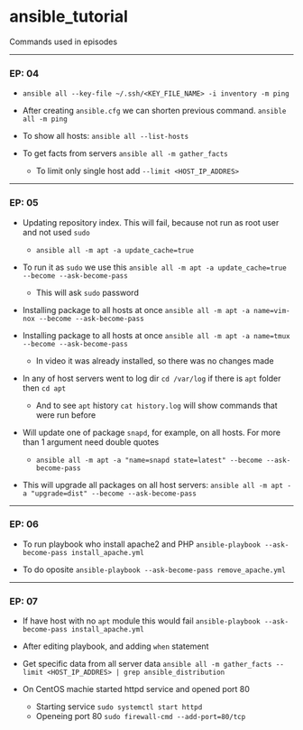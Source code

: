 # ansible_tutorial

Commands used in episodes

---

### EP: 04

- `ansible all --key-file ~/.ssh/<KEY_FILE_NAME> -i inventory -m ping`

- After creating `ansible.cfg` we can shorten previous command. `ansible all -m ping`

- To show all hosts: `ansible all --list-hosts`

- To get facts from servers `ansible all -m gather_facts`
    - To limit only single host add `--limit <HOST_IP_ADDRES>`

---

### EP: 05

- Updating repository index. This will fail, because not run as root user and not used `sudo`
    - `ansible all -m apt -a update_cache=true`

- To run it as `sudo` we use this `ansible all -m apt -a update_cache=true --become --ask-become-pass`
    - This will ask `sudo` password

- Installing package to all hosts at once `ansible all -m apt -a name=vim-nox --become --ask-become-pass`

- Installing package to all hosts at once `ansible all -m apt -a name=tmux --become --ask-become-pass`
    - In video it was already installed, so there was no changes made

- In any of host servers went to log dir `cd /var/log` if there is `apt` folder then `cd apt`
    - And to see `apt` history `cat history.log` will show commands that were run before

- Will update one of package `snapd`, for example, on all hosts. For more than 1 argument need double quotes
    - `ansible all -m apt -a "name=snapd state=latest" --become --ask-become-pass`

- This will upgrade all packages on all host servers: `ansible all -m apt -a "upgrade=dist" --become --ask-become-pass`
---

### EP: 06

- To run playbook who install apache2 and PHP `ansible-playbook --ask-become-pass install_apache.yml`

- To do oposite `ansible-playbook --ask-become-pass remove_apache.yml`

---

### EP: 07

- If have host with no `apt` module this would fail `ansible-playbook --ask-become-pass install_apache.yml`

- After editing playbook, and adding `when` statement

- Get specific data from all server data `ansible all -m gather_facts --limit <HOST_IP_ADDRES> | grep ansible_distribution`

- On CentOS machie started httpd service and opened port 80
    - Starting service `sudo systemctl start httpd`
    - Openeing port 80 `sudo firewall-cmd --add-port=80/tcp`